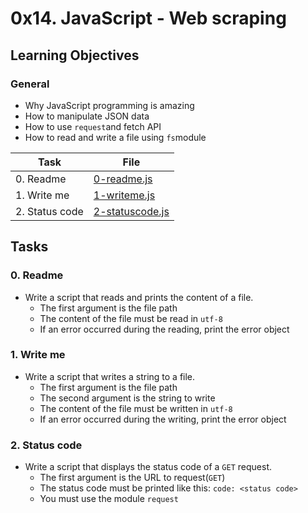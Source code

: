 # 0x14. JavaScript - Web scraping

## Learning Objectives

### General

* Why JavaScript programming is amazing
* How to manipulate JSON data
* How to use `request`and fetch API
* How to read and write a file using `fs`module

| Task | File |
| ---- | ---- |
| 0. Readme | [0-readme.js](./0-readme.js) |
| 1. Write me | [1-writeme.js](./1-writeme.js) |
| 2. Status code | [2-statuscode.js](./2-statuscode.js) |

## Tasks
### 0. Readme
* Write a script that reads and prints the content of a file.
    * The first argument is the file path
    * The content of the file must be read in `utf-8`
    * If an error occurred during the reading, print the error object
### 1. Write me
* Write a script that writes a string to a file.
    * The first argument is the file path
    * The second argument is the string to write
    * The content of the file must be written in `utf-8`
    * If an error occurred during the writing, print the error object
### 2. Status code
* Write a script that displays the status code of a `GET` request.
    * The first argument is the URL to request(`GET`)
    * The status code must be printed like this: `code: <status code>`
    * You must use the module `request`
